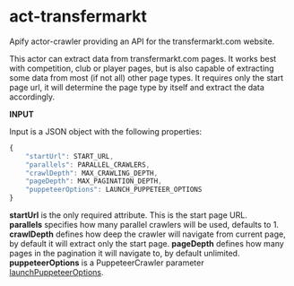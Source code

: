 # act-transfermarkt
Apify actor-crawler providing an API for the transfermarkt.com website.

This actor can extract data from transfermarkt.com pages. It works best with competition, club or player pages, but is also capable of extracting some data from most (if not all) other page types. It requires only the start page url, it will determine the page type by itself and extract the data accordingly.

**INPUT**

Input is a JSON object with the following properties:

```javascript
{ 
    "startUrl": START_URL,
    "parallels": PARALLEL_CRAWLERS,
    "crawlDepth": MAX_CRAWLING_DEPTH,
    "pageDepth": MAX_PAGINATION_DEPTH,
    "puppeteerOptions": LAUNCH_PUPPETEER_OPTIONS
}
```

__startUrl__ is the only required attribute. This is the start page URL.  
__parallels__ specifies how many parallel crawlers will be used, defaults to 1.  
__crawlDepth__ defines how deep the crawler will navigate from current page, by default it will extract only the start page. 
__pageDepth__ defines how many pages in the pagination it will navigate to, by default unlimited.  
__puppeteerOptions__ is a PuppeteerCrawler parameter [launchPuppeteerOptions](https://www.apify.com/docs/sdk/apify-runtime-js/latest#LaunchPuppeteerOptions).
